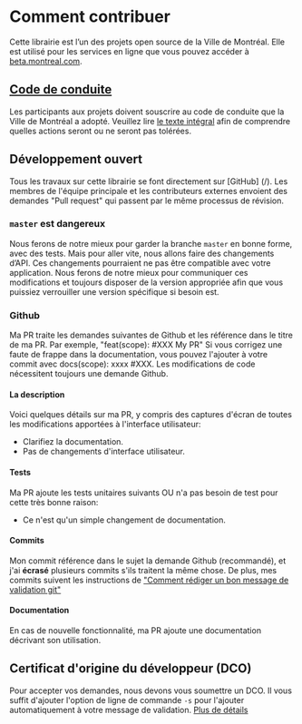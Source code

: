 # Comment contribuer

Cette librairie est l’un des projets open source de la Ville de Montréal. Elle est utilisé pour les services en ligne que vous pouvez accéder à [beta.montreal.com](https://beta.montreal.com).

## [Code de conduite](http://ville.montreal.qc.ca/pls/portal/docs/page/intra_fr/media/documents/code_conduite_employes.pdf)

Les participants aux projets doivent souscrire au code de conduite que la Ville de Montréal a adopté. Veuillez lire [le texte intégral](http://ville.montreal.qc.ca/pls/portal/docs/page/intra_fr/media/documents/code_conduite_employes.pdf) afin de comprendre quelles actions seront ou ne seront pas tolérées.

## Développement ouvert

Tous les travaux sur cette librairie se font directement sur [GitHub] (/). Les membres de l'équipe principale et les contributeurs externes envoient des demandes "Pull request" qui passent par le même processus de révision.

### `master` est dangereux

Nous ferons de notre mieux pour garder la branche `master` en bonne forme, avec des tests. Mais pour aller vite, nous allons faire des changements d’API. Ces changements pourraient ne pas être compatible avec votre application. Nous ferons de notre mieux pour communiquer ces modifications et toujours disposer de la version appropriée afin que vous puissiez verrouiller une version spécifique si besoin est.

### Github

Ma PR traite les demandes suivantes de Github et les référence dans le titre de ma PR. Par exemple, "feat(scope): #XXX My PR"
Si vous corrigez une faute de frappe dans la documentation, vous pouvez l'ajouter à votre commit avec docs(scope): xxxx #XXX. Les modifications de code nécessitent toujours une demande Github.

#### La description
  
Voici quelques détails sur ma PR, y compris des captures d'écran de toutes les modifications apportées à l'interface utilisateur:

-   Clarifiez la documentation.
-   Pas de changements d'interface utilisateur.

#### Tests

Ma PR ajoute les tests unitaires suivants OU n'a pas besoin de test pour cette très bonne raison:

-   Ce n'est qu'un simple changement de documentation.

#### Commits
  Mon commit référence dans le sujet la demande Github (recommandé),
  et j'ai **écrasé** plusieurs commits s'ils traitent la même chose.
  De plus, mes commits suivent les instructions de ["Comment rédiger un bon message de validation git"](https://www.conventionalcommits.org/fr/v1.0.0-beta.3)

#### Documentation
  En cas de nouvelle fonctionnalité, ma PR ajoute une documentation décrivant son utilisation.

## Certificat d'origine du développeur (DCO)
Pour accepter vos demandes, nous devons vous soumettre un DCO. Il vous suffit d'ajouter l'option de ligne de commande `-s` pour l'ajouter automatiquement à votre message de validation.
[Plus de détails](https://github.com/probot/dco)